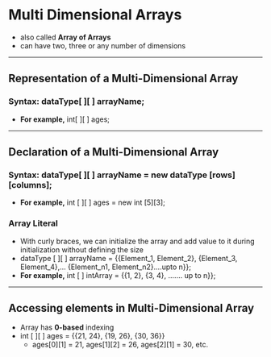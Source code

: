# Multi Dimensional Arrays
- also called **Array of Arrays**
- can have two, three or any number of dimensions

---

## Representation of a Multi-Dimensional Array

### Syntax: dataType[ ][ ] arrayName;
- **For example,** int[ ][ ] ages;

---

## Declaration of a Multi-Dimensional Array

### Syntax: dataType[ ][ ] arrayName = new dataType [rows][columns];
- **For example,** int [ ][ ] ages = new int [5][3];

### Array Literal
- With curly braces, we can initialize the array and add value to it during initialization without defining the size
- dataType [ ][ ] arrayName = {{Element_1, Element_2}, {Element_3, Element_4},... {Element_n1, Element_n2}....upto n}};
- **For example,** int [ ] intArray = {{1, 2}, {3, 4}, ....... up to n}};

---

## Accessing elements in Multi-Dimensional Array
- Array has **0-based** indexing
- int [ ][ ] ages = {{21, 24}, {19, 26}, {30, 36}}
    - ages[0][1] = 21, ages[1][2] = 26, ages[2][1] = 30, etc.
